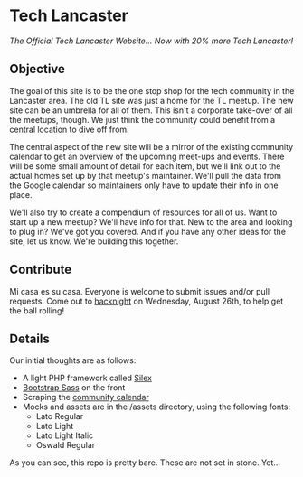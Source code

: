 # Tech Lancaster
_The Official Tech Lancaster Website... Now with 20% more Tech Lancaster!_

## Objective
The goal of this site is to be the one stop shop for the tech community in the Lancaster area. The old TL site was just a home for the TL meetup. The new site can be an umbrella for all of them. This isn't a corporate take-over of all the meetups, though. We just think the community could benefit from a central location to dive off from. 

The central aspect of the new site will be a mirror of the existing community calendar to get an overview of the upcoming meet-ups and events. There will be some small amount of detail for each item, but we'll link out to the actual homes set up by that meetup's maintainer. We'll pull the data from the Google calendar so maintainers only have to update their info in one place.

We'll also try to create a compendium of resources for all of us. Want to start up a new meetup? We'll have info for that. New to the area and looking to plug in? We've got you covered. And if you have any other ideas for the site, let us know. We're building this together.

## Contribute
Mi casa es su casa. Everyone is welcome to submit issues and/or pull requests. Come out to [hacknight](http://www.hacklancaster.net/) on Wednesday, August 26th, to help get the ball rolling!

## Details
Our initial thoughts are as follows:

- A light PHP framework called [Silex](http://silex.sensiolabs.org/)
- [Bootstrap Sass](https://github.com/twbs/bootstrap-sass) on the front
- Scraping the [community calendar](https://www.google.com/calendar/embed?src=6l7e832ee9bemt1i9c42vltrug%40group.calendar.google.com)
- Mocks and assets are in the /assets directory, using the following fonts:
    - Lato Regular
    - Lato Light
    - Lato Light Italic
    - Oswald Regular

As you can see, this repo is pretty bare. These are not set in stone. Yet...
